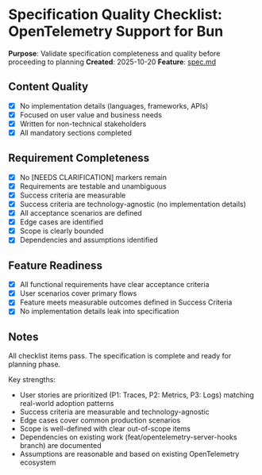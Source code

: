 # Specification Quality Checklist: OpenTelemetry Support for Bun

**Purpose**: Validate specification completeness and quality before proceeding to planning
**Created**: 2025-10-20
**Feature**: [spec.md](../spec.md)

## Content Quality

- [x] No implementation details (languages, frameworks, APIs)
- [x] Focused on user value and business needs
- [x] Written for non-technical stakeholders
- [x] All mandatory sections completed

## Requirement Completeness

- [x] No [NEEDS CLARIFICATION] markers remain
- [x] Requirements are testable and unambiguous
- [x] Success criteria are measurable
- [x] Success criteria are technology-agnostic (no implementation details)
- [x] All acceptance scenarios are defined
- [x] Edge cases are identified
- [x] Scope is clearly bounded
- [x] Dependencies and assumptions identified

## Feature Readiness

- [x] All functional requirements have clear acceptance criteria
- [x] User scenarios cover primary flows
- [x] Feature meets measurable outcomes defined in Success Criteria
- [x] No implementation details leak into specification

## Notes

All checklist items pass. The specification is complete and ready for planning phase.

Key strengths:
- User stories are prioritized (P1: Traces, P2: Metrics, P3: Logs) matching real-world adoption patterns
- Success criteria are measurable and technology-agnostic
- Edge cases cover common production scenarios
- Scope is well-defined with clear out-of-scope items
- Dependencies on existing work (feat/opentelemetry-server-hooks branch) are documented
- Assumptions are reasonable and based on existing OpenTelemetry ecosystem
